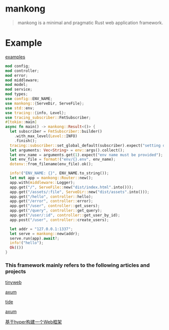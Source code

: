 # mankong

> mankong is a minimal and pragmatic Rust web application framework.

# Example

[examples](https://github.com/mankong-rs/mankong/tree/main/examples)

```rust
mod config;
mod controller;
mod error;
mod middleware;
mod model;
mod service;
mod types;
use config::ENV_NAME;
use mankong::{ServeDir, ServeFile};
use std::env;
use tracing::{info, Level};
use tracing_subscriber::FmtSubscriber;
#[tokio::main]
async fn main() -> mankong::Result<()> {
  let subscriber = FmtSubscriber::builder()
    .with_max_level(Level::INFO)
    .finish();
  tracing::subscriber::set_global_default(subscriber).expect("setting default subscriber failed");
  let arguments: Vec<String> = env::args().collect();
  let env_name = arguments.get(1).expect("env name must be provided");
  let env_file = format!("env/{}.env", env_name);
  dotenv::from_filename(env_file).ok();

  info!("ENV_NAME: {}", ENV_NAME.to_string());
  let mut app = mankong::Router::new();
  app.with(middleware::Logger);
  app.get("/", ServeFile::new("dist/index.html".into()));
  app.get("/assets/:file", ServeDir::new("dist/assets".into()));
  app.get("/hello", controller::hello);
  app.get("/error", controller::error);
  app.get("/user", controller::get_users);
  app.get("/query", controller::get_query);
  app.get("/user/:id", controller::get_user_by_id);
  app.post("/user", controller::create_users);

  let addr = "127.0.0.1:1337";
  let serve = mankong::new(addr);
  serve.run(app).await?;
  info!("hello");
  Ok(())
}

```

### This framework mainly refers to the following articles and projects

[tinyweb](https://github.com/zzzdong/tinyweb)

[axum](https://github.com/tokio-rs/axum)

[tide](https://github.com/http-rs/tide)

[axum](https://github.com/tokio-rs/axum)


[基于hyper构建一个Web框架](https://zhuanlan.zhihu.com/p/164920970)